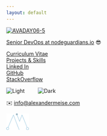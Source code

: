 ```yaml
---
layout: default
---
```


<a data-flickr-embed="true" data-context="true" href="https://www.flickr.com/photos/avalancheavax/52046432230/" title="AVADAY06-5"><img src="https://live.staticflickr.com/65535/52046432230_082535ca66_b.jpg" alt="AVADAY06-5">

Senior DevOps at [nodeguardians.io](https://nodeguardians.io) 😎

[Curriculum Vitae](https://alexmeise.github.io/cv)  
[Projects & Skills](http://alexmeise.github.io/projects)  
[Linked In](https://www.linkedin.com/in/alexander-meise-7574a153/)  
[GitHub](https://github.com/alexmeise)   
[StackOverflow](https://stackoverflow.com/users/1869399/alexander-meise)  


 <p align="left">
  <img alt="Light" src="https://images.credly.com/size/100x100/images/0e284c3f-5164-4b21-8660-0d84737941bc/image.png">
&nbsp; &nbsp; &nbsp; &nbsp;
  <img alt="Dark" src="https://images.credly.com/size/100x100/images/8b8ed108-e77d-4396-ac59-2504583b9d54/cka_from_cncfsite__281_29.png">
</p>

  
✉️ info@alexandermeise.com 

<img src="amlogo.png" alt="drawing" width="12%"/>
